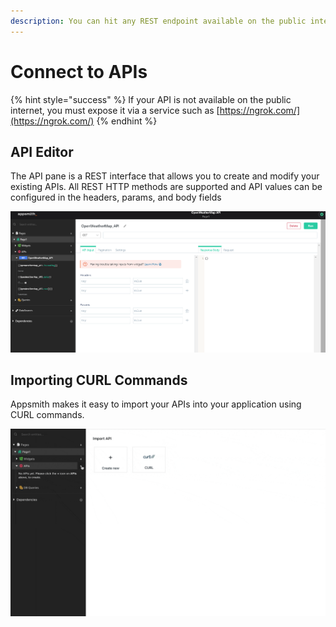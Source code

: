 ```yaml
---
description: You can hit any REST endpoint available on the public internet
---
```


# Connect to APIs

{% hint style="success" %}
If your API is not available on the public internet, you must expose it via a service such as [https://ngrok.com/](https://ngrok.com/)
{% endhint %}

## API Editor

The API pane is a REST interface that allows you to create and modify your existing APIs. All REST HTTP methods are supported and API values can be configured in the headers, params, and body fields

![](../../../.gitbook/assets/create-api3.png)

## Importing CURL Commands

Appsmith makes it easy to import your APIs into your application using CURL commands.

![](../../../.gitbook/assets/import-curl.gif)

